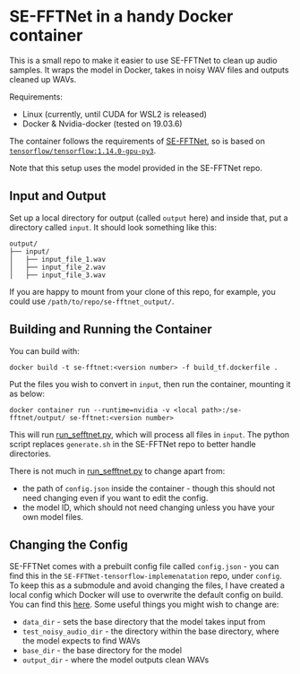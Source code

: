 # SE-FFTNet in a handy Docker container

This is a small repo to make it easier to use SE-FFTNet to clean up audio samples. It wraps the model in Docker, takes in noisy WAV files and outputs cleaned up WAVs.

Requirements:
* Linux (currently, until CUDA for WSL2 is released)
* Docker & Nvidia-docker (tested on 19.03.6)

The container follows the requirements of [SE-FFTNet](https://github.com/shifaspv/SE-FFTNet-tensorflow-implemenatation), so is based on [`tensorflow/tensorflow:1.14.0-gpu-py3`](https://hub.docker.com/layers/tensorflow/tensorflow/1.14.0-gpu-py3/images/sha256-e72e66b3dcb9c9e8f4e5703965ae1466b23fe8cad59e1c92c6e9fa58f8d81dc8?context=explore). 

Note that this setup uses the model provided in the SE-FFTNet repo.

## Input and Output

Set up a local directory for output (called `output` here) and inside that, put a directory called `input`. It should look something like this:

```
output/
├── input/
│   ├── input_file_1.wav
│   ├── input_file_2.wav
│   ├── input_file_3.wav
```

If you are happy to mount from your clone of this repo, for example, you could use `/path/to/repo/se-fftnet_output/`.

## Building and Running the Container

You can build with:

```
docker build -t se-fftnet:<version number> -f build_tf.dockerfile .
```

Put the files you wish to convert in `input`, then run the container, mounting it as below:

```
docker container run --runtime=nvidia -v <local path>:/se-fftnet/output/ se-fftnet:<version number>
```

This will run [run_sefftnet.py](scripts/run_sefftnet.py), which will process all files in `input`. The python script replaces `generate.sh` in the SE-FFTNet repo to better handle directories.

There is not much in [run_sefftnet.py](scripts/run_sefftnet.py) to change apart from:
* the path of `config.json` inside the container - though this should not need changing even if you want to edit the config.
* the model ID, which should not need changing unless you have your own model files.

## Changing the Config

SE-FFTNet comes with a prebuilt config file called `config.json` - you can find this in the `SE-FFTNet-tensorflow-implemenatation` repo, under `config`. To keep this as a submodule and avoid changing the files, I have created a local config which Docker will use to overwrite the default config on build. You can find this [here](config/config_params.json). Some useful things you might wish to change are:

* `data_dir` - sets the base directory that the model takes input from
* `test_noisy_audio_dir` - the directory within the base directory, where the model expects to find WAVs
* `base_dir` - the base directory for the model
* `output_dir` - where the model outputs clean WAVs


